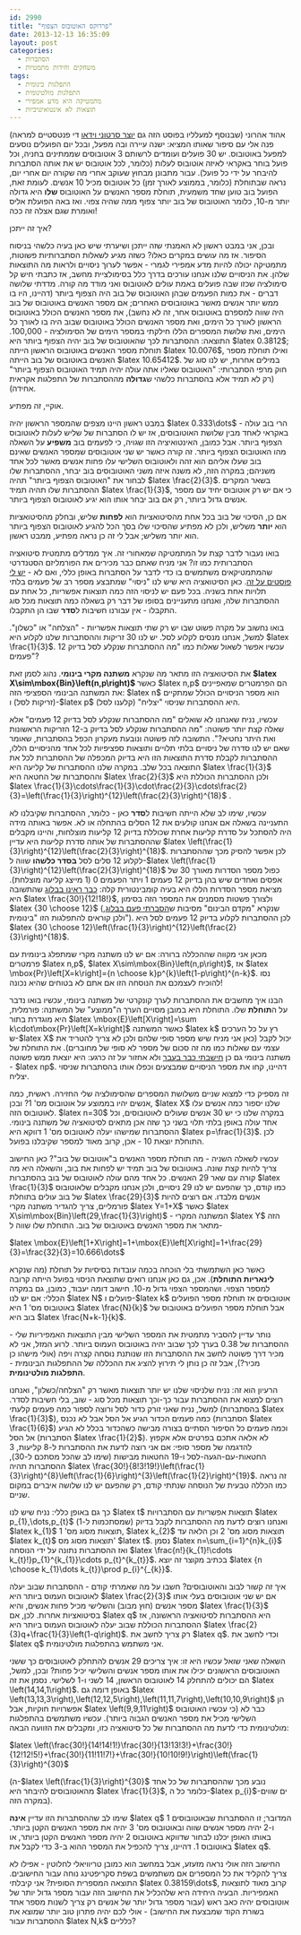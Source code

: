 ```yaml
---
id: 2990
title: "פרדוקס האוטובוס הצפוף"
date: 2013-12-13 16:35:09
layout: post
categories: 
  - הסתברות
  - משחקים וחידות מתמטיות
tags: 
  - התפלגות בינומית
  - התפלגות מולטינומית
  - מתמטיקה היא מדע אמפירי
  - תוצאות לא אינטואיטיביות
---
```



<p>אהוד אהרוני (שבנוסף למעלליו בפוסט הזה גם <a href="http://www.youtube.com/user/udiprod?feature=watch">יוצר סרטוני וידאו</a> די פנטסטיים למראה) פנה אלי עם סיפור שאותו המציא: ישנה עיירה ובה מפעל, ובכל יום הפועלים נוסעים למפעל באוטובוס. יש 30 פועלים ועומדים לרשותם 3 אוטובוסים שממתינים בחניה, וכל פועל בוחר באקראי לאיזה אוטובוס לעלות (כלומר, לכל אוטובוס יש את אותה הסתברות להיבחר על ידי כל פועל). עבור מתבונן מבחוץ שעוקב אחרי מה שקורה יום אחרי יום, נראה שבתוחלת (כלומר, בממוצע לאורך זמן) כל אוטובוס מכיל 10 אנשים. לעומת זאת, הפועל בוב טוען שחד משמעית, תוחלת מספר האנשים על האוטובוס <strong>שלו</strong> היא גדולה יותר מ-10, כלומר האוטובוס של בוב יותר צפוף ממה שהיה צפוי. ואז באה הפועלת אליס ואומרת שגם אצלה זה ככה!</p>

<p>איך זה ייתכן?</p>

<p>ובכן, אני במבט ראשון לא האמנתי שזה ייתכן ושיערתי שיש כאן בעיה כלשהי בניסוח הסיפור. אז מה עושים במקרים כאלו? כשזה מגיע לשאלות הסתברותיות פשוטות, מתמטיקה יכולה להיות מדע אמפירי לגמרי - אפשר לערוך ניסויים ולראות מה התוצאות שלהן. את הניסויים שלנו אנחנו עורכים בדרך כלל בסימולציית מחשב, אז כתבתי חיש קל סימולציה שכזו שבה פועלים באמת עולים לאוטובוס ואני מודד מה קורה. מדדתי שלושה דברים - את כמות הפעמים שבהן האוטובוס של בוב היה הצפוף ביותר (דהיינו, היו בו ממש יותר אנשים מאשר באוטובוסים האחרים; אם מספר האנשים באוטובוס של בוב היה שווה למספרם באוטובוס אחר, זה לא נחשב), את מספר האנשים הכולל באוטובוס הראשון לאורך כל הימים, ואת מספר האנשים הכולל באוטובוס שבוב היה בו לאורך כל הימים, ואת שלושת המספרים הללו חילקתי במספר הימים של הסימולציה - 100,000. התוצאה: ההסתברות לכך שהאוטובוס של בוב יהיה הצפוף ביותר היא $latex 0.3812$; תוחלת מספר האנשים באוטובוס הראשון הייתה $latex 10.0076$, ואילו תוחלת מספר האנשים באוטובוס של בוב הייתה $latex 10.65412$. במילים אחרות, יש לנו סוג של חוק מרפי הסתברותי: "האוטובוס שאליו אתה עולה יהיה תמיד האוטובוס הצפוף ביותר" (רק לא תמיד אלא בהסתברות כלשהי ש<strong>גדולה</strong> מההסתברות של התפלגות אקראית אחידה).</p>

<p>אוקיי, זה מפתיע.</p>

<p>במבט ראשון היינו מצפים שהמספר הראשון יהיה $latex 0.333\dots$ - הרי בוב עולה באקראי לאחד מבין שלושת האוטובוסים, אז יש לו הסתברות של שליש לעלות לאוטובוס הצפוף ביותר. אבל כמובן, האינטואיציה הזו שגויה, כי לפעמים בוב <strong>משפיע</strong> על השאלה מהו האוטובוס הצפוף ביותר. זה קורה כאשר יש שני אוטובוסים שמספר האנשים שאינם בוב שעלו אליהם הוא זהה ולאוטובוס השלישי עלו פחות אנשים מאשר לכל אחד משניהם; במקרה הזה, לא משנה איזה משני האוטובוסים בוב יבחר, ההסתברות שלו לבחור את "האוטובוס הצפוף ביותר" תהיה $latex \frac{2}{3}$. בשאר המקרים ההסתברות שלו תהיה תמיד $latex \frac{1}{3}$, כי אם יש רק אוטובוס יחיד עם מספר אנשים גדול ביותר, רק אם בוב יבחר אותו הוא יגיע לאוטובוס הצפוף ביותר.</p>

<p>אם כן, הסיכוי של בוב בכל אחת מהסיטואציות הוא <strong>לפחות</strong> שליש, ובחלק מהסיטואציות הוא <strong>יותר</strong> משליש, ולכן לא מפתיע שהסיכוי שלו בסך הכל להגיע לאוטובוס הצפוף ביותר הוא יותר משליש; אבל לי זה כן נראה מפתיע, ממבט ראשון.</p>

<p>בואו נעבור לדבר קצת על המתמטיקה שמאחורי זה. איך ממדלים מתמטית סיטואציה הסתברותית כמו זו? אני מניח שאתם כבר מכירים את הפורמליזם הסטנדרטי שהמתמטיקאים משתמשים בו כדי לדבר על הסתברות באופן כללי, ואם לא - <a href="http://www.gadial.net/2010/07/29/probability_intro/">יש לי פוסטים על זה</a>. כאן הסיטואציה היא שיש לנו "ניסוי" שמתבצע מספר רב של פעמים בלתי תלויות אחת בשניה. בכל פעם יש לניסוי הזה כמה תוצאות אפשריות, כל אחת עם ההסתברות שלה, ואנחנו מתעניינים בסופו של דבר רק בשאלה כמה תוצאות מכל סוג התקבלו - אין עבורנו חשיבות ל<strong>סדר</strong> שבו הן התקבלו.</p>

<p>בואו נחשוב על מקרה פשוט שבו יש רק שתי תוצאות אפשריות - "הצלחה" או "כשלון". למשל, אנחנו מנסים לקלוע לסל. יש לנו 30 זריקות וההסתברות שלנו לקלוע היא $latex \frac{1}{3}$. עכשיו אפשר לשאול שאלות כמו "מה ההסתברות שנקלע לסל בדיוק 12 פעמים"?</p>

<p>את הסיטואציה הזו מתאר מה שנקרא <strong>משתנה מקרי בינומי</strong>. נהוג לסמן זאת <strong>$latex X\sim\mbox{Bin}\left(n,p\right)$ </strong>כאשר $latex n,p$ הם הפרמטרים שמאפיינים את המשתנה הבינומי הספציפי הזה: $latex n$ הוא מספר הניסויים הכולל שמתקיים (זריקות לסל) ו-$latex p$ היא ההסתברות שניסוי "יצליח" (קלענו לסל).</p>

<p>עכשיו, נניח שאנחנו לא שואלים "מה ההסתברות שנקלע לסל בדיוק 12 פעמים" אלא שאלה קצת יותר פשוטה: "מה ההסתברות שנקלע לסל בדיוק ב-12 הזריקות הראשונות ואת היתר נחטיא?". התשובה לזה פשוטה ונובעת מעקרון הכפל בהסתברות, שאומר שאם יש לנו סדרה של ניסויים בלתי תלויים ותוצאות ספציפיות לכל אחד מהניסויים הללו, ההסתברות לקבלת סדרת התוצאות הזו היא בדיוק המכפלה של ההסתברות לכל את התוצאה בכל שלב. במקרה שלנו ההסתברות של קליעה היא $latex \frac{1}{3}$ וההסתברות של החטאה היא $latex \frac{2}{3}$ ולכן ההסתברות הכוללת היא $latex \frac{1}{3}\cdots\frac{1}{3}\cdot\frac{2}{3}\cdots\frac{2}{3}=\left(\frac{1}{3}\right)^{12}\left(\frac{2}{3}\right)^{18}$ .</p>

<p>עכשיו, שימו לב שלא הייתה חשיבות ל<strong>סדר</strong> כאן - כלומר, ההסתברות שקיבלנו לא התעניינה בשאלה אם אנחנו קולעים את 12 הסלים בהתחלה או לא. אפשר באותה מידה היה להסתכל על סדרת קליעות אחרת שכוללת בדיוק 12 קליעות מוצלחות, והיינו מקבלים שההסתברות של אותה סדרת קליעות היא עדיין $latex \left(\frac{1}{3}\right)^{12}\left(\frac{2}{3}\right)^{18}$. לכן אפשר להסיק מכך שההסתברות לקלוע 12 סלים לסל <strong>בסדר כלשהו</strong> שווה ל-$latex \left(\frac{1}{3}\right)^{12}\left(\frac{2}{3}\right)^{18}$ כפול מספר הסדרות מאורך 30 של אפסים ואחדים שיש בהן בדיוק 12 פעמים 1 ויתר הפעמים 0 (1 מייצג קליעה מוצלחת). מציאת מספר הסדרות הללו היא בעיה קומבינטורית קלה: <a href="http://www.gadial.net/2010/06/20/combinatorics_intro/">כבר ראינו בבלוג</a> שהתשובה היא $latex \frac{30!}{12!18!}$, ולצורך פשטות מסמנים את המספר הזה בסימון $latex {30 \choose 12}$ (שנקרא "מקדם הבינום" מסיבות ש<a href="http://www.gadial.net/2010/06/22/newton_binom/">הסברתי פעם בבלוג</a>, ולכן קוראים להתפלגות הזו "בינומית"). לכן ההסתברות לקלוע בדיוק 12 פעמים לסל היא $latex {30 \choose 12}\left(\frac{1}{3}\right)^{12}\left(\frac{2}{3}\right)^{18}$.</p>

<p>מכאן אני מקווה שההכללה ברורה: אם יש לנו משתנה מקרי שמתפלג בינומית עם פרמטרים $latex n,p$, $latex X\sim\mbox{Bin}\left(n,p\right)$, אז $latex \mbox{Pr}\left[X=k\right]={n \choose k}p^{k}\left(1-p\right)^{n-k}$. נסו להוכיח לעצמכם את הנוסחה הזו אם אתם לא בטוחים שהיא נכונה!</p>

<p>הבנו איך מחשבים את ההסתברות לערך קונקרטי של משתנה בינומי, עכשיו בואו נדבר על ה<strong>תוחלת</strong> שלו. התוחלת היא במובן מסויים הערך ה"ממוצע" של המשתנה: פורמלית, היא מוגדרת בתור $latex \mbox{E}\left[X\right]=\sum k\cdot\mbox{Pr}\left[X=k\right]$ כאשר המשתנה $latex k$ רץ על כל הערכים ש-$latex X$ יכול לקבל (כאן אני מניח שיש מספר סופי שלהם ולכן לא צריך להטריד את עצמי עם שאלות כמו מה זה סכום של מספר לא סופי של מחוברים). את התוחלת של משתנה בינומי גם כן <a href="http://www.gadial.net/2010/08/14/random_variables/">חישבתי כבר בעבר</a> ולא אחזור על זה כרגע: היא יוצאת ממש פשוטה - $latex np$. דהיינו, קחו את מספר הניסויים שמבצעים וכפלו אותו בהסתברות שניסוי יצליח.</p>

<p>זה מספיק כדי למצוא שניים משלושת המספרים שהסימולציה שלי החזירה. ראשית, כמה אנשים יהיו בממוצע על אוטובוס מס' 1? ובכן, $latex X$ שלנו יספור כמה אנשים עלו לאוטובוס הזה. $latex n=30$ במקרה שלנו כי יש 30 אנשים שעולים לאוטובוסים, וכל אחד עולה באופן בלתי תלוי בשני כך שזה אכן מתאים לסיטואציה של משתנה בינומי. ההסתברות שמישהו יעלה לאוטובוס מס' 1 דווקא היא $latex p=\frac{1}{3}$. לכן התוחלת יוצאת 10 - אכן, קרוב מאוד למספר שקיבלנו בפועל.</p>

<p>עכשיו לשאלה השניה - מה תוחלת מספר האנשים ב"אוטובוס של בוב"? כאן החישוב צריך להיות קצת שונה. באוטובוס של בוב תמיד יש לפחות את בוב, והשאלה היא מה קורה עם שאר 29 האנשים. כל אחד מהם עולה לאוטובוס של בוב בהסתברות $latex \frac{1}{3}$ כמו קודם, כך שהפעם יש לנו 29 ניסויים, ולכן אנחנו מקבלים שלאוטובוס של בוב עולים בתוחלת $latex \frac{29}{3}$ אנשים מלבדו. אם רוצים להיות פורמליים, צריך להגדיר משתנה מקרי $latex Y=1+X$ כאשר $latex X\sim\mbox{Bin}\left(29,\frac{1}{3}\right)$ - המשתנה המקרי $latex Y$ הזה מתאר את מספר האנשים באוטובוס של בוב. התוחלת שלו שווה ל-</p>

<p>$latex \mbox{E}\left[1+X\right]=1+\mbox{E}\left[X\right]=1+\frac{29}{3}=\frac{32}{3}=10.666\dots$</p>

<p>כאשר כאן השתמשתי בלי הוכחה בכמה עובדות בסיסיות על תוחלת (מה שנקרא <strong>לינאריות התוחלת</strong>). אכן, גם כאן אנחנו רואים שתוצאת הניסוי בפועל הייתה קרובה למספר הצפוי. ושהמספר הצפוי גדול מ-10. חישוב דומה יעבוד, כמובן, גם במקרה הכללי: אם יש לנו $latex N$ פועלים ו-$latex k$ אוטובוסים אז תוחלת מספר הפועלים באוטובוס מס' 1 היא $latex \frac{N}{k}$ אבל תוחלת מספר הפועלים באוטובוס של בוב היא $latex \frac{N+k-1}{k}$.</p>

<p>נותר עדיין להסביר מתמטית את המספר השלישי מבין התוצאות האמפיריות שלי - ההסתברות של 0.38 בערך לכך שבוב יהיה באוטובוס העמוס ביותר. לרוע המזל, אני לא מכיר דרך פשוטה לחשב את ההסתברות הזו שנותנת נוסחה קצרה ויפה (אולי מישהו כן מכיר?), אבל זה כן נותן לי תירוץ להציג את ההכללה של ההתפלגות הבינומית - <strong>התפלגות מולטינומית</strong>.</p>

<p>הרעיון הוא זה: נניח שלניסוי שלנו יש יותר תוצאות מאשר רק "הצלחה/כשלון", ואנחנו רוצים למצוא את ההסתברות עבור כך-וכך תוצאות מכל סוג - שוב, בלי חשיבות לסדר. למשל, נניח שאני זורק כדור לסל ורוצה לספור כמה פעמים קלעתי (בהסתברות $latex \frac{1}{3}$), כמה פעמים הכדור הגיע אל הסל אבל לא נכנס (הסתברות $latex \frac{1}{6}$) וכמה פעמים כל הסיפור הסתיים בצורה מבישה כשהכדור בכלל לא הגיע אל הסל (הסתברות $latex \frac{1}{2}$). לא אלאה אתכם בפרטים אלא אקפוץ להדגמה של מספר סופי: אם אני רוצה לדעת את ההסתברות ל-8 קליעות, 3 החטאות-עם-הגעה-לסל ו-19 החטאות מבישות (שימו לב שהכל מסתכם ל-30), ההסתברות תהיה $latex \frac{30!}{8!3!19!}\left(\frac{1}{3}\right)^{8}\left(\frac{1}{6}\right)^{3}\left(\frac{1}{2}\right)^{19}$. זה נראה כמו הכללה טבעית של הנוסחה שנתתי קודם, רק שהפעם יש לנו שלושה איברים במקום שניים.</p>

<p>כך גם באופן כללי: נניח שיש לנו $latex t$ תוצאות אפשריות עם הסתברויות $latex p_{1},\dots,p_{t}$ (שמסתכמות ל-1) ואנחנו רוצים לדעת מה ההסתברות לקבל בדיוק $latex k_{1}$ תוצאות מסוג מס' 1, $latex k_{2}$ תוצאות מסוג מס' 2 וכן הלאה עד $latex k_{t}$ תוצאות מסוג מס' $latex t$. נסמן $latex n=\sum_{i=1}^{n}k_{i}$ ואז ההסתברות נתונה על ידי הנוסחה $latex \frac{n!}{k_{1}!\cdots k_{t}!}p_{1}^{k_{1}}\cdots p_{t}^{k_{t}}$. בכתיב מקוצר זה יוצא $latex {n \choose k_{1}\dots k_{t}}\prod p_{i}^{_{k}}$.</p>

<p>איך זה קשור לבוב והאוטובוסים? חשבו על מה שאמרתי קודם - ההסתברות שבוב יעלה לאוטובוס העמוס ביותר היא $latex \frac{2}{3}$ אם יש שני אוטובוסים בעלי אותו מספר אנשים (חוץ מבוב) והשלישי מכיל פחות אנשים, והיא $latex \frac{1}{3}$ בסיטואציות אחרות. לכן, אם $latex q$ היא ההסתברות לסיטואציה הראשונה, אז ההסתברות הכוללת שבוב יעלה לאוטובוס העמוס ביותר היא $latex \frac{2}{3}q+\frac{1}{3}\left(1-q\right)$. רק צריך לחשב את $latex q$. וכדי לחשב את $latex q$ אני משתמש בהתפלגות מולטינומית.</p>

<p>השאלה שאני שואל עכשיו היא זו: איך צריכים 29 אנשים להתחלק לאוטובוסים כך ששני האוטובוסים הראשונים יכילו את אותו מספר אנשים והשלישי יכיל פחות? ובכן, למשל, הם יכולים להתחלק 14 לאוטובוס הראשון, 14 לשני ו-1 לשלישי. נסמן את זה $latex \left(14,14,1\right)$. באופן דומה גם $latex \left(13,13,3\right),\left(12,12,5\right),\left(11,11,7\right),\left(10,10,9\right)$ הן אפשרויות חוקיות, אבל $latex \left(9,9,11\right)$ כבר לא (כי עכשיו האוטובוס השלישי מכיל את מספר האנשים הגבוה ביותר). עכשיו משתמשים בהתפלגות מולטינומית כדי לדעת מה ההסתברות של כל סיטואציה כזו, ומקבלים את הזוועה הבאה:</p>

<p>$latex \left(\frac{30!}{14!14!1!}\frac{30!}{13!13!3!}+\frac{30!}{12!12!5!}+\frac{30!}{11!11!7!}+\frac{30!}{10!10!9!}\right)\left(\frac{1}{3}\right)^{30}$</p>

<p>(ה-$latex \left(\frac{1}{3}\right)^{30}$ נובע מכך שההסתברות של כל אחד מהאוטובוסים להיבחר היא $latex \frac{1}{3}$, כלומר כל ה-$latex p_{i}$-ים שווים במקרה הזה).</p>

<p>שימו לב שההסתברות הזו עדיין <strong>אינה</strong> $latex q$ המדובר; זו ההסתברות שבאוטובוסים 1 ו-2 יהיה מספר אנשים שווה ובאוטובוס מס' 3 יהיה את מספר האנשים הקטן ביותר. באותו האופן יכלנו לבחור שדווקא באוטובוס 2 יהיה מספר האנשים הקטן ביותר, או באוטובוס 1. דהיינו, צריך להכפיל את המספר ההוא ב-3 כדי לקבל את $latex q$.</p>

<p>החישוב הזה אולי נראה מזעזע, אבל במחשב הוא כמובן טריוויאלי לחלוטין - אפילו לא צריך להקליד את כל המספרים אם משתמשים בשפת סקריפטינג נוחה עבור החישובים. התוצאה המספרית הסופית? אני קיבלתי $latex 0.38159\dots$, קרוב מאוד לתוצאות האמפיריות. הבעיה היחידה היא שלהכליל את החישוב הזה עבור מספר גדול יותר של אוטובוסים יהיה כאב ראש (עבור מספר גדול יותר של אנשים רק צריך לשנות מספר אחד בשורת הקוד שמבצעת את החישוב) - אולי לכם יהיה פתרון טוב יותר שמוצא את ההסתברות עבור $latex N,k$ כלליים? </p>

